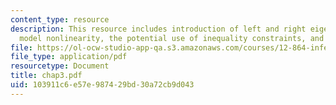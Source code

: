 ```yaml
---
content_type: resource
description: This resource includes introduction of left and right eigenveectors,
  model nonlinearity, the potential use of inequality constraints, and sampling adequacy.
file: https://ol-ocw-studio-app-qa.s3.amazonaws.com/courses/12-864-inference-from-data-and-models-spring-2005/103911c6e57e987429bd30a72cb9d043_chap3.pdf
file_type: application/pdf
resourcetype: Document
title: chap3.pdf
uid: 103911c6-e57e-9874-29bd-30a72cb9d043
---
```

